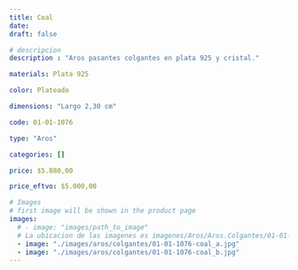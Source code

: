 ```yaml
---
title: Coal
date: 
draft: false

# descripcion
description : "Aros pasantes colgantes en plata 925 y cristal."

materials: Plata 925

color: Plateado

dimensions: "Largo 2,30 cm"

code: 01-01-1076

type: "Aros"

categories: []

price: $5.880,00

price_eftvo: $5.000,00

# Images
# first image will be shown in the product page
images:
  # - image: "images/path_to_image"
  # La ubicacion de las imagenes es imagenes/Aros/Aros.Colgantes/01-01-1076-coal
  - image: "./images/aros/colgantes/01-01-1076-coal_a.jpg"
  - image: "./images/aros/colgantes/01-01-1076-coal_b.jpg"
---
```

